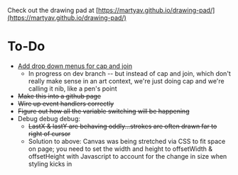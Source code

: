 Check out the drawing pad at [https://martyav.github.io/drawing-pad/](https://martyav.github.io/drawing-pad/)

# To-Do

* [Add drop down menus for cap and join](https://www.w3schools.com/howto/howto_js_dropdown.asp) 
    * In progress on dev branch -- but instead of cap and join, which don't really make sense in an art context, we're just doing cap and we're calling it nib, like a pen's point
* ~~Make this into a github page~~
* ~~Wire up event handlers correctly~~
* ~~Figure out how all the variable switching will be happening~~
* Debug debug debug:
    * ~~LastX & lastY are behaving oddly...strokes are often drawn far to right of cursor~~
    * Solution to above: Canvas was being stretched via CSS to fit space on page; you need to set the width and height to offsetWidth & offsetHeight with Javascript to account for the change in size when styling kicks in
